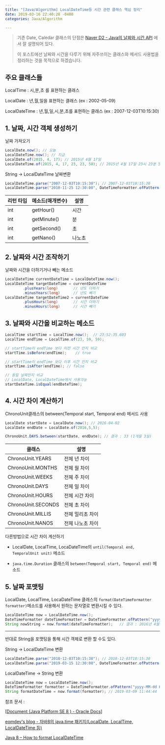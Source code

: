 ```yaml
---
title: "[Java/Algorithm] LocalDateTime등 시간 관련 클래스 핵심 정리"
date: 2019-03-16 22:40:28 -0400
categories: Java/Algorithm

---
```


> 기존 Date, Caledar 클래스의 단점은 [Naver D2 - Java의 날짜와 시간 API](https://d2.naver.com/helloworld/645609/) 에서 잘 설명되어 있다.
>
> 이 포스트에선 날짜와 시간을 다루기 위해 자주쓰이는 클래스와 메서드 사용법을 정리하는 것을 목적으로 하겠습니다.

## 주요 클래스들

LocalTime : 시,분,초 를 표현하는 클래스

LocalDate : 년,월,일을 표현하는 클래스 (ex :  2002-05-09)

LocalDateTime : 년,월,일,시,분,초를 표현하는 클래스 (ex : 2007-12-03T10:15:30)





## 1. 날짜, 시간 객체 생성하기



날짜 가져오기

```java
LocalDate.now(); // 오늘 
LocalDateTime.now(); // 지금 
LocalDate.of(2015, 4, 17); // 2015년 4월 17일 
LocalDateTime.of(2015, 4, 17, 23, 23, 50); // 2015년 4월 17일 23시 23분 50초 
```



String -> LocalDateTime 날짜변환

```java
LocalDateTime.parse("2007-12-03T10:15:30"); // 2007-12-03T10:15:30
LocalDateTime.parse("2010-11-25 12:30:00", DateTimeFormatter.ofPattern("yyyy-MM-dd HH:mm:ss")); // 2010-11-25T12:30
```

| 리턴 타입 | 메소드(매개변수) | 설명   |
| ------------ | ---------------------| --------- |
| int       | getHour()        | 시간   |
| int       | getMinute()      | 분     |
| int       | getSecond()      | 초     |
| int       | getNano()        | 나노초 |





## 2. 날짜와 시간 조작하기



날짜와 시간을 더하기거나 빼는 메소드

```java
LocalDateTime currentDateTime = LocalDateTime.now();
LocalDateTime targetDateTime = currentDateTime
        .plusYears(long)       // 년도 더하기
        .minusYears(long)      // 년도 빼기
LocalDateTime targetDateTime2 = currentDateTime
        .plusHours(long)       // 시간 더하기
        .minusHours(long)      // 시간 빼기
```







## 3. 날짜와 시간을 비교하는 메소드



```java
LocalTime startTime = LocalTime.now();  // 23:52:35.603
LocalTime endTime = LocalTime.of(23, 59, 59);

// startTime이 endTime 보다 이전 시간 인지 비교
startTime.isBefore(endTime);    // true

// startTime이 endTime 보다 이후 시간 인지 비교
startTime.isAfter(endTime); // false

// 동일 날짜인지 비교 
// LocalDate, LocalDateTime에서 사용가능
startDateTime.isEqual(endDateTime);
```







## 4. 시간 차이 계산하기



ChronoUnit클래스의 between(Temporal start, Temporal end) 메서드 사용

```java
LocalDate startDate = LocalDate.now(); // 2016-04-02
LocalDate endDate = LocalDate.of(2016,5,5);

ChronoUnit.DAYS.between(startDate, endDate); // 결과 : 33 (1개월 3일)
```

| 클래스             			  | 설명             				|
| ---------------------------- | ---------------------------- |
| ChronoUnit.YEARS   			| 전체 년 차이     				|
| ChronoUnit.MONTHS  			| 전체 월 차이     				|
| ChronoUnit.WEEKS   			| 전체 주 차이     				|
| ChronoUnit.DAYS    			| 전체 일 차이     				|
| ChronoUnit.HOURS   			| 전체 시간 차이   				|
| ChronoUnit.SECONDS 			| 전체 초 차이     				|
| ChronoUnit.MILLIS  			| 전체 밀리초 차이 				|
| ChronoUnit.NANOS   			| 전체 나노초 차이 				|



다른방법으로 시간 차이 계산하기

- LocalDate, LocalTime, LocaDateTime의 `until(Temporal end, TemporalUnit unit)` 메소드

- `java.time.Duration` 클래스의 `between(Temporal start, Temporal end)` 메소드









## 5. 날짜 포맷팅



LocalDate, LocalTime, LocaDateTime 클래스의 `format(DateTimeFormatter formatter)`메소드를 사용해서 원하는 문자열로 변환시킬 수 있다.

```java
LocalDateTime now = LocalDateTime.now();
DateTimeFormatter dateTimeFormatter = DateTimeFormatter.ofPattern("yyyy년 M월 d일 a h시 m분");
String nowString = now.format(dateTimeFormatter);   // 결과 : 2016년 4월 2일 오전 1시 4분
```

---



반대로 String을 포맷팅을 통해 시간 객체로 변환 할 수도 있다.



String -> LocalDateTime 변환

```java
LocalDateTime.parse("2018-12-03T10:15:30"); // 2018-12-03T10:15:30
LocalDateTime.parse("2019-03-15 12:30:00", DateTimeFormatter.ofPattern("yyyy-MM-dd HH:mm:ss")); // 2019-03-15T12:30
```



LocalDateTime -> String 변환

```java
LocalDateTime now = LocalDateTime.now();
DateTimeFormatter formatter = DateTimeFormatter.ofPattern("yyyy-MM-dd HH:mm:ss");
String formatDateTime = now.format(formatter); // 2019-03-09 11:44:44
```







참조 문서 :

[[Document (Java Platform SE 8 ) - Oracle Docs](https://docs.oracle.com/javase/8/docs/api/org/w3c/dom/Document.html)]

[eomdev's blog - 자바8의 java.time 패키지(LocalDate, LocalTime, LocalDateTime 등)](http://blog.eomdev.com/java/2016/04/01/%EC%9E%90%EB%B0%948%EC%9D%98-java.time-%ED%8C%A8%ED%82%A4%EC%A7%80.html)

[Java 8 – How to format LocalDateTime](https://www.mkyong.com/java8/java-8-how-to-format-localdatetime/)